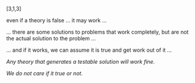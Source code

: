 [3,1,3]

even if a theory is false ... it may work ...

... there are some solutions to problems that work completely, but are not
the actual solution to the problem ...

... and if it works, we can assume it is true and get work out of it ...

_Any theory that generates a testable solution will work fine._

_We do not care if it true or not._
